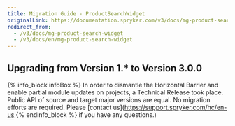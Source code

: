 ```yaml
---
title: Migration Guide - ProductSearchWidget
originalLink: https://documentation.spryker.com/v3/docs/mg-product-search-widget
redirect_from:
  - /v3/docs/mg-product-search-widget
  - /v3/docs/en/mg-product-search-widget
---
```


## Upgrading from Version 1.* to Version 3.0.0

{% info_block infoBox %}
In order to dismantle the Horizontal Barrier and enable partial module updates on projects, a Technical Release took place. Public API of source and target major versions are equal. No migration efforts are required. Please [contact us](https://support.spryker.com/hc/en-us
{% endinfo_block %} if you have any questions.)
